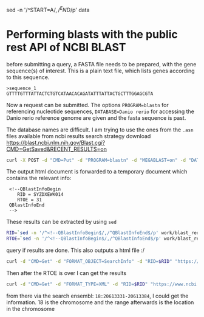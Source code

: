sed -n '/^START=A$/,/^END$/p' data

# Performing blasts with the public rest API of NCBI BLAST

before submitting a query, a FASTA file needs to be prepared, with the 
gene sequence(s) of interest. This is a plain text file, which lists
genes according to this sequence.

```
>sequence_1
GTTTTGTTTATTACTCTGTCATAACACAGATATTTATTACTGCTTTGGAGCGTA
```

Now a request can be submitted. The options `PROGRAM=blastn` for referencing nucleotide
sequences, `DATABASE=Danio rerio` for accessing the Danio rerio reference genome
are given and the fasta sequence is past. 

The database names are difficult. I am trying to use the ones from the `.asn`
files available from ncbi results search strategy download
<https://blast.ncbi.nlm.nih.gov/Blast.cgi?CMD=GetSaved&RECENT_RESULTS=on>


```bash
curl -X POST -d "CMD=Put" -d "PROGRAM=blastn" -d "MEGABLAST=on" -d "DATABASE=GPIPE/7955/106/ref_top_level" --data-urlencode "QUERY@data/processed_data/sequence.fasta" "https://www.ncbi.nlm.nih.gov/blast/Blast.cgi" > work/blast_request.html
```
The output html document 
is forwarded to a temporary document which contains the relevant info:

```
 <!--QBlastInfoBegin
    RID = SYZDXEWK014  
    RTOE = 31  
 QBlastInfoEnd
 -->
```

These results can be extracted by using `sed`

```bash
RID=`sed -n '/^<!--QBlastInfoBegin$/,/^QBlastInfoEnd$/p' work/blast_request.html | head -n 2 | tail -n 1 | tr -d '[:space:]' | tr -d 'RID='`
RTOE=`sed -n '/^<!--QBlastInfoBegin$/,/^QBlastInfoEnd$/p' work/blast_request.html | head -n 3 | tail -n 1 | tr -d '[:space:]' | tr -d 'RTOE='`
```

query if results are done. This also outputs a html file :/

```bash
curl -d "CMD=Get" -d "FORMAT_OBJECT=SearchInfo" -d "RID=$RID" "https://www.ncbi.nlm.nih.gov/blast/Blast.cgi" > work/blast_query_status.html
```

Then after the RTOE is over I can get the results 

```bash
curl -d "CMD=Get" -d "FORMAT_TYPE=XML" -d "RID=$RID" "https://www.ncbi.nlm.nih.gov/blast/Blast.cgi" > work/blast_query.xml
```

from there via the search ensembl:
`18:20613331-20613384`, I could get the information. 18 is the chromosome and 
the range afterwards is the location in the chromosome